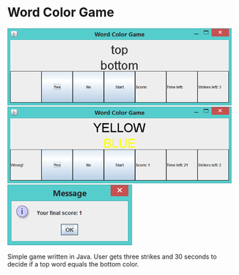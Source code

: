 # Word Color Game
![My image](https://github.com/rorduno/word-color-game/blob/master/img/shot1.png)
![My image](https://github.com/rorduno/word-color-game/blob/master/img/shot2.png)
![My image](https://github.com/rorduno/word-color-game/blob/master/img/shot3.png)

Simple game written in Java. User gets three strikes and 30 seconds to decide if a top word equals the bottom color.


